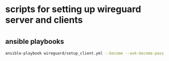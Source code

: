 # scripts for setting up wireguard server and clients

#

## ansible playbooks
```sh
ansible-playbook wireguard/setup_client.yml --become --ask-become-pass
```
